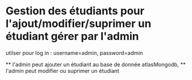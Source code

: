 ﻿# Gestion des étudiants pour l'ajout/modifier/suprimer un étudiant gérer par l'admin

 utilser pour log in :
    username=admin,
    password=admin  

** l'admin peut ajouter un étudiant au base de donnée atlasMongodb,
** l'admin peut modifier ou suprimer un étudiant
